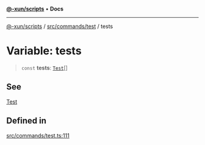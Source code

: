 [**@-xun/scripts**](../../../../README.md) • **Docs**

***

[@-xun/scripts](../../../../README.md) / [src/commands/test](../README.md) / tests

# Variable: tests

> `const` **tests**: [`Test`](../enumerations/Test.md)[]

## See

[Test](../enumerations/Test.md)

## Defined in

[src/commands/test.ts:111](https://github.com/Xunnamius/xscripts/blob/8feaaa78a9f524f02e4cc9204ef84f329d31ab94/src/commands/test.ts#L111)
